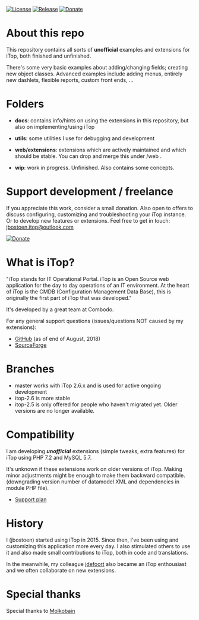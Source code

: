 
[![License](https://img.shields.io/github/license/jbostoen/iTop-custom-extensions)](https://github.com/jbostoen/iTop-custom-extensions/blob/master/license.md)
[![Release](https://img.shields.io/github/release/jbostoen/iTop-custom-extensions)](https://github.com/jbostoen/iTop-custom-extensions/releases)
[![Donate](https://img.shields.io/badge/Donate-PayPal-green.svg)](https://www.paypal.me/jbostoen)

# About this repo
This repository contains all sorts of **unofficial** examples and extensions for iTop, both finished and unfinished.

There's some very basic examples about adding/changing fields; creating new object classes. 
Advanced examples include adding menus, entirely new dashlets, flexible reports, custom front ends, ...


# Folders
- **docs**: contains info/hints on using the extensions in this repository, but also on implementing/using iTop
- **utils**: some utilities I use for debugging and development
- **web/extensions**: extensions which are actively maintained and which should be stable. You can drop and merge this under <iTop folder>/web .

- **wip**: work in progress. Unfinished. Also contains some concepts.


# Support development / freelance
If you appreciate this work, consider a small donation.
Also open to offers to discuss configuring, customizing and troubleshooting your iTop instance. 
Or to develop new features or extensions.
Feel free to get in touch: jbostoen.itop@outlook.com

[![Donate](https://img.shields.io/badge/Donate-PayPal-green.svg)](https://www.paypal.me/jbostoen)


# What is iTop?
"iTop stands for IT Operational Portal. iTop is an Open Source web application for the day to day operations of an IT environment. At the heart of iTop is the CMDB (Configuration Management Data Base), this is originally the first part of iTop that was developed." 

It's developed by a great team at Combodo.

For any general support questions (issues/questions NOT caused by my extensions):
- [GitHub](https://github.com/Combodo/iTop) (as of end of August, 2018)
- [SourceForge](https://sourceforge.net/p/itop/discussion/)


# Branches
- master works with iTop 2.6.x and is used for active ongoing development
- itop-2.6 is more stable
- itop-2.5 is only offered for people who haven't migrated yet. Older versions are no longer available.


# Compatibility
I am developing ***unofficial*** extensions (simple tweaks, extra features) for iTop using PHP 7.2 and MySQL 5.7.

It's unknown if these extensions work on older versions of iTop. 
Making minor adjustments might be enough to make them backward compatible. (downgrading version number of datamodel XML and dependencies in module PHP file).

* [Support plan](https://github.com/jbostoen/iTop-custom-extensions/blob/master/docs/support%20plan.md)


# History
I (jbostoen) started using iTop in 2015. Since then, I've been using and customizing this application more every day. 
I also stimulated others to use it and also made small contributions to iTop, both in code and translations.

In the meanwhile, my colleague [jdefoort](https://github.com/jdefoort) also became an iTop enthousiast and we often collaborate on new extensions.


# Special thanks
Special thanks to [Molkobain](https://github.com/Molkobain)
